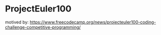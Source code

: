 # ProjectEuler100


motived by: https://www.freecodecamp.org/news/projecteuler100-coding-challenge-competitive-programming/
